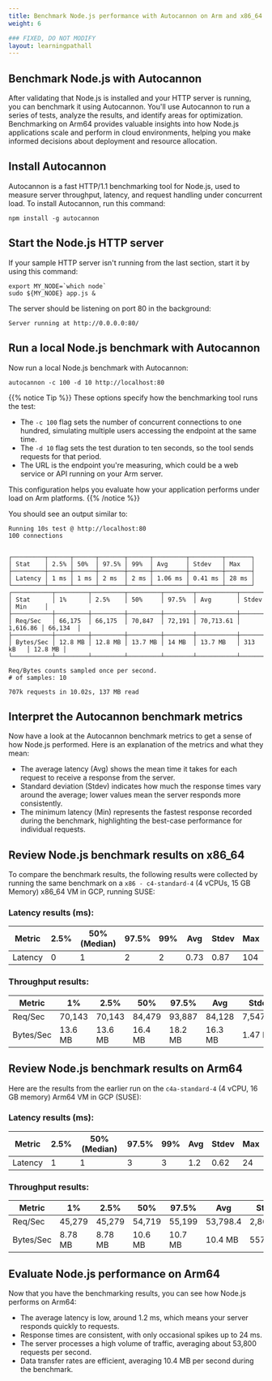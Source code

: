 ```yaml
---
title: Benchmark Node.js performance with Autocannon on Arm and x86_64
weight: 6

### FIXED, DO NOT MODIFY
layout: learningpathall
---
```


## Benchmark Node.js with Autocannon

After validating that Node.js is installed and your HTTP server is running, you can benchmark it using Autocannon. You'll use Autocannon to run a series of tests, analyze the results, and identify areas for optimization. Benchmarking on Arm64 provides valuable insights into how Node.js applications scale and perform in cloud environments, helping you make informed decisions about deployment and resource allocation.

## Install Autocannon

Autocannon is a fast HTTP/1.1 benchmarking tool for Node.js, used to measure server throughput, latency, and request handling under concurrent load. To install Autocannon, run this command:

```console
npm install -g autocannon
```

## Start the Node.js HTTP server

If your sample HTTP server isn't running from the last section, start it by using this command:
```console
export MY_NODE=`which node`
sudo ${MY_NODE} app.js &
```

The server should be listening on port 80 in the background:

```output
Server running at http://0.0.0.0:80/
```

## Run a local Node.js benchmark with Autocannon

Now run a local Node.js benchmark with Autocannon:

```console
autocannon -c 100 -d 10 http://localhost:80
```
{{% notice Tip %}}
These options specify how the benchmarking tool runs the test:

- The `-c 100` flag sets the number of concurrent connections to one hundred, simulating multiple users accessing the endpoint at the same time.
- The `-d 10` flag sets the test duration to ten seconds, so the tool sends requests for that period.
- The URL is the endpoint you're measuring, which could be a web service or API running on your Arm server.

This configuration helps you evaluate how your application performs under load on Arm platforms.
{{% /notice %}}

You should see an output similar to:
```output
Running 10s test @ http://localhost:80
100 connections


┌─────────┬──────┬──────┬───────┬──────┬─────────┬─────────┬───────┐
│ Stat    │ 2.5% │ 50%  │ 97.5% │ 99%  │ Avg     │ Stdev   │ Max   │
├─────────┼──────┼──────┼───────┼──────┼─────────┼─────────┼───────┤
│ Latency │ 1 ms │ 1 ms │ 2 ms  │ 2 ms │ 1.06 ms │ 0.41 ms │ 28 ms │
└─────────┴──────┴──────┴───────┴──────┴─────────┴─────────┴───────┘
┌───────────┬─────────┬─────────┬─────────┬────────┬───────────┬──────────┬─────────┐
│ Stat      │ 1%      │ 2.5%    │ 50%     │ 97.5%  │ Avg       │ Stdev    │ Min     │
├───────────┼─────────┼─────────┼─────────┼────────┼───────────┼──────────┼─────────┤
│ Req/Sec   │ 66,175  │ 66,175  │ 70,847  │ 72,191 │ 70,713.61 │ 1,616.86 │ 66,134  │
├───────────┼─────────┼─────────┼─────────┼────────┼───────────┼──────────┼─────────┤
│ Bytes/Sec │ 12.8 MB │ 12.8 MB │ 13.7 MB │ 14 MB  │ 13.7 MB   │ 313 kB   │ 12.8 MB │
└───────────┴─────────┴─────────┴─────────┴────────┴───────────┴──────────┴─────────┘

Req/Bytes counts sampled once per second.
# of samples: 10

707k requests in 10.02s, 137 MB read
```

## Interpret the Autocannon benchmark metrics

Now have a look at the Autocannon benchmark metrics to get a sense of how Node.js performed. Here is an explanation of the metrics and what they mean:

- The average latency (Avg) shows the mean time it takes for each request to receive a response from the server. 
- Standard deviation (Stdev) indicates how much the response times vary around the average; lower values mean the server responds more consistently. 
- The minimum latency (Min) represents the fastest response recorded during the benchmark, highlighting the best-case performance for individual requests.

## Review Node.js benchmark results on x86_64

To compare the benchmark results, the following results were collected by running the same benchmark on a `x86 - c4-standard-4` (4 vCPUs, 15 GB Memory) x86_64 VM in GCP, running SUSE:

### Latency results (ms):

| Metric   | 2.5% | 50% (Median) | 97.5% | 99% | Avg    | Stdev  | Max   |
|----------|------|--------------|-------|-----|--------|--------|-------|
| Latency  | 0    | 1            | 2     | 2   | 0.73   | 0.87   | 104   |

### Throughput results:

| Metric     | 1%     | 2.5%   | 50%     | 97.5%   | Avg      | Stdev     | Min     |
|------------|--------|--------|---------|---------|----------|-----------|---------|
| Req/Sec    | 70,143 | 70,143 | 84,479  | 93,887  | 84,128   | 7,547.18  | 70,095 |
| Bytes/Sec  | 13.6 MB| 13.6 MB| 16.4 MB | 18.2 MB | 16.3 MB  | 1.47 MB   | 13.6 MB|

## Review Node.js benchmark results on Arm64

Here are the results from the earlier run on the `c4a-standard-4` (4 vCPU, 16 GB memory) Arm64 VM in GCP (SUSE):

### Latency results (ms):

| Metric   | 2.5% | 50% (Median) | 97.5% | 99% | Avg  | Stdev | Max  |
|----------|------|--------------|-------|-----|------|-------|------|
| Latency  | 1    | 1            | 3     | 3   | 1.2  | 0.62  | 24   |

### Throughput results:

| Metric     | 1%     | 2.5%   | 50%     | 97.5%   | Avg      | Stdev    | Min     |
|------------|--------|--------|---------|---------|----------|----------|---------|
| Req/Sec    | 45,279 | 45,279 | 54,719  | 55,199  | 53,798.4 | 2,863.96 | 45,257 |
| Bytes/Sec  | 8.78 MB| 8.78 MB| 10.6 MB | 10.7 MB | 10.4 MB  | 557 kB   | 8.78 MB |

## Evaluate Node.js performance on Arm64

Now that you have the benchmarking results, you can see how Node.js performs on Arm64: 
- The average latency is low, around 1.2 ms, which means your server responds quickly to requests.
- Response times are consistent, with only occasional spikes up to 24 ms.
- The server processes a high volume of traffic, averaging about 53,800 requests per second.
- Data transfer rates are efficient, averaging 10.4 MB per second during the benchmark.
